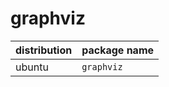 # graphviz

| distribution | package name    |
| ------------ | --------------- |
| ubuntu       | `graphviz`      |


